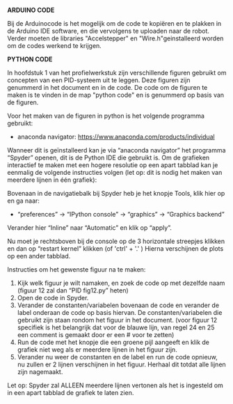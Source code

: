 **ARDUINO CODE**

Bij de Arduinocode is het mogelijk om de code te kopiëren en te plakken in de Arduino IDE software, en die vervolgens te uploaden naar de robot. Verder moeten de libraries "Accelstepper" en "Wire.h"geinstalleerd worden om de codes werkend te krijgen.

**PYTHON CODE**

In hoofdstuk 1 van het profielwerkstuk zijn verschillende figuren gebruikt om concepten van een PID-systeem uit te leggen. Deze figuren zijn genummerd in het document en in de code. De code om de figuren te maken is te vinden in de map "python code" en is genummerd op basis van de figuren.

Voor het maken van de figuren in python is het volgende programma gebruikt:

* anaconda navigator: https://www.anaconda.com/products/individual 

Wanneer dit is geïnstalleerd kan je via “anaconda navigator” het programma “Spyder” openen, dit is de Python IDE die gebruikt is. Om de grafieken interactief te maken met een hogere resolutie op een apart tabblad kan je eenmalig de volgende instructies volgen (let op: dit is nodig het maken van meerdere lijnen in één grafiek): 

Bovenaan in de navigatiebalk bij Spyder heb je het knopje Tools, klik hier op en ga naar:

* “preferences” -> “IPython console” -> “graphics” -> “Graphics backend”

Verander hier “Inline” naar “Automatic” en klik op “apply”.

Nu moet je rechtsboven bij de console op de 3 horizontale streepjes klikken en dan op “restart kernel” klikken (of 'ctrl' + '.' ) Hierna verschijnen de plots op een ander tabblad.

Instructies om het gewenste figuur na te maken:

1. Kijk welk figuur je wilt namaken, en zoek de code op met dezelfde naam (figuur 12 zal dan “PID fig12.py” heten)
2. Open de code in Spyder.
3. Verander de constanten/variabelen bovenaan de code en verander de label onderaan de code op basis hiervan. De constanten/variabelen die gebruikt zijn staan rondom het figuur in het document. (voor figuur 12 specifiek is het belangrijk dat voor de blauwe lijn, van regel 24 en 25 een comment is gemaakt door er een # voor te zetten)
4. Run de code met het knopje die een groene pijl aangeeft en klik de grafiek niet weg als er meerdere lijnen in het figuur zijn.
5. Verander nu weer de constanten en de label en run de code opnieuw, nu zullen er 2 lijnen verschijnen in het figuur. Herhaal dit totdat alle lijnen zijn nagemaakt.

Let op: Spyder zal ALLEEN meerdere lijnen vertonen als het is ingesteld om in een apart tabblad de grafiek te laten zien. 
